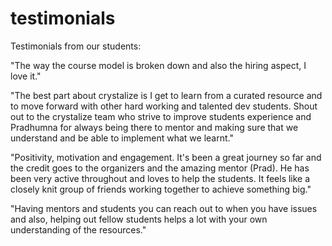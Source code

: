 # testimonials

Testimonials from our students:

"The way the course model is broken down and also the hiring aspect, I love it."

"The best part about crystalize is I get to learn from a curated resource and to move forward with other hard working and talented dev students. Shout out to the crystalize team who strive to improve students experience and Pradhumna for always being there to mentor and making sure that we understand and be able to implement what we learnt."

"Positivity, motivation and engagement. It's been a great journey so far and the credit goes to the organizers and the amazing mentor (Prad). He has been very active throughout and loves to help the students. It feels like a closely knit group of friends working together to achieve something big."

"Having mentors and students you can reach out to when you have issues and also, helping out fellow students helps a lot with your own understanding of the resources."
